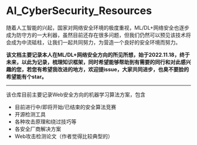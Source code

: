 # AI_CyberSecurity_Resources
随着人工智能的兴起，国家对网络安全环境的极度重视，ML/DL+网络安全也逐步成为防守方的一大利器，虽然目前还存在很多问题，但我们仍然可以预见该技术将会成为中流砥柱，让我们一起共同努力，为营造一个良好的安全环境而努力。  

**该文档主要记录本人在ML/DL+网络安全方向的所见所想，始于2022.11.18，终于未来，以此为记录，梳理知识框架，同时希望能够帮助到有需要的同行和对此感兴趣的您，若您有希望我改进的地方，欢迎提issue，大家共同进步，也臭不要脸的希望能有个star。**

---
该仓库目前主要记录Web安全方向的机器学习算法方案，包含
* 目前进行中/即将开始/已结束的安全算法竞赛
* 开源检测工具
* 各种攻击原理和绕过技巧等
* 各安全厂商解决方案
* Web攻击检测论文（作者觉得比较典型的）
